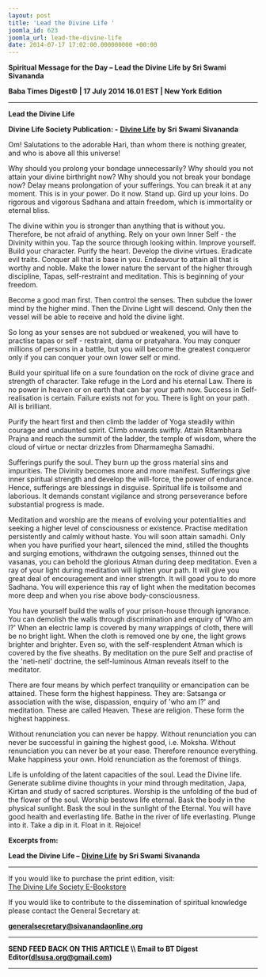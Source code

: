 ```yaml
---
layout: post
title: 'Lead the Divine Life '
joomla_id: 623
joomla_url: lead-the-divine-life
date: 2014-07-17 17:02:00.000000000 +00:00
---
```

  



































**Spiritual Message for the Day – Lead the Divine Life by Sri Swami Sivananda**

**Baba Times Digest© | 17 July 2014 16.01 EST | New York Edition**

* * *  



 **Lead the Divine Life**

**Divine Life Society Publication: -** [**Divine Life**](http://www.sivanandaonline.org/public_html/?cmd=displaysection&section_id=1473&parent=353&format=html) **by Sri Swami Sivananda**

Om! Salutations to the adorable Hari, than whom there is nothing greater, and who is above all this universe!

Why should you prolong your bondage unnecessarily? Why should you not attain your divine birthright now? Why should you not break your bondage now? Delay means prolongation of your sufferings. You can break it at any moment. This is in your power. Do it now. Stand up. Gird up your loins. Do rigorous and vigorous Sadhana and attain freedom, which is immortality or eternal bliss.

The divine within you is stronger than anything that is without you. Therefore, be not afraid of anything. Rely on your own Inner Self - the Divinity within you. Tap the source through looking within. Improve yourself. Build your character. Purify the heart. Develop the divine virtues. Eradicate evil traits. Conquer all that is base in you. Endeavour to attain all that is worthy and noble. Make the lower nature the servant of the higher through discipline, Tapas, self-restraint and meditation. This is beginning of your freedom.

Become a good man first. Then control the senses. Then subdue the lower mind by the higher mind. Then the Divine Light will descend. Only then the vessel will be able to receive and hold the divine light.

So long as your senses are not subdued or weakened, you will have to practise tapas or self - restraint, dama or pratyahara. You may conquer millions of persons in a battle, but you will become the greatest conqueror only if you can conquer your own lower self or mind.

Build your spiritual life on a sure foundation on the rock of divine grace and strength of character. Take refuge in the Lord and his eternal Law. There is no power in heaven or on earth that can bar your path now. Success in Self-realisation is certain. Failure exists not for you. There is light on your path. All is brilliant.

Purify the heart first and then climb the ladder of Yoga steadily within courage and undaunted spirit. Climb onwards swiftly. Attain Ritambhara Prajna and reach the summit of the ladder, the temple of wisdom, where the cloud of virtue or nectar drizzles from Dharmamegha Samadhi.

Sufferings purify the soul. They burn up the gross material sins and impurities. The Divinity becomes more and more manifest. Sufferings give inner spiritual strength and develop the will-force, the power of endurance. Hence, sufferings are blessings in disguise. Spiritual life is toilsome and laborious. It demands constant vigilance and strong perseverance before substantial progress is made.

Meditation and worship are the means of evolving your potentialities and seeking a higher level of consciousness or existence. Practise meditation persistently and calmly without haste. You will soon attain samadhi. Only when you have purified your heart, silenced the mind, stilled the thoughts and surging emotions, withdrawn the outgoing senses, thinned out the vasanas, you can behold the glorious Atman during deep meditation. Even a ray of your light during meditation will lighten your path. It will give you great deal of encouragement and inner strength. It will goad you to do more Sadhana. You will experience this ray of light when the meditation becomes more deep and when you rise above body-consciousness.

You have yourself build the walls of your prison-house through ignorance. You can demolish the walls through discrimination and enquiry of 'Who am I?' When an electric lamp is covered by many wrappings of cloth, there will be no bright light. When the cloth is removed one by one, the light grows brighter and brighter. Even so, with the self-resplendent Atman which is covered by the five sheaths. By meditation on the pure Self and practise of the 'neti-neti' doctrine, the self-luminous Atman reveals itself to the meditator.

There are four means by which perfect tranquility or emancipation can be attained. These form the highest happiness. They are: Satsanga or association with the wise, dispassion, enquiry of 'who am I?' and meditation. These are called Heaven. These are religion. These form the highest happiness.

Without renunciation you can never be happy. Without renunciation you can never be successful in gaining the highest good, i.e. Moksha. Without renunciation you can never be at your ease. Therefore renounce everything. Make happiness your own. Hold renunciation as the foremost of things.

Life is unfolding of the latent capacities of the soul. Lead the Divine life. Generate sublime divine thoughts in your mind through meditation, Japa, Kirtan and study of sacred scriptures. Worship is the unfolding of the bud of the flower of the soul. Worship bestows life eternal. Bask the body in the physical sunlight. Bask the soul in the sunlight of the Eternal. You will have good health and everlasting life. Bathe in the river of life everlasting. Plunge into it. Take a dip in it. Float in it. Rejoice!

**Excerpts from:**



**Lead the Divine Life –** [**Divine Life**](http://www.sivanandaonline.org/public_html/?cmd=displaysection&section_id=1473&parent=353&format=html) **by Sri Swami Sivananda**



* * *  












If you would like to purchase the print edition, visit:   
[The Divine Life Society E-Bookstore](http://www.dlshq.org/download/download.htm)

If you would like to contribute to the dissemination of spiritual knowledge please contact the General Secretary at:

[**generalsecretary@sivanandaonline.org**](mailto:generalsecretary@sivanandaonline.org?subject=Contribution%20to%20Dissemination%20of%20Spiritual%20Knowledge)

* * *

**SEND FEED BACK ON THIS ARTICLE \\\ Email to BT Digest Editor[](mailto:dlsusa.org@gmail.com?subject=DLS%20Posts)(dlsusa.org@gmail.com)**

* * *

  
